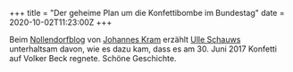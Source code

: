 +++
title = "Der geheime Plan um die Konfettibombe im Bundestag"
date = 2020-10-02T11:23:00Z
+++

Beim [Nollendorfblog](https://www.nollendorfblog.de/?p=12147) von [Johannes Kram](https://de.wikipedia.org/wiki/Johannes_Kram) erzählt [Ulle Schauws](https://ulle-schauws.de) unterhaltsam davon, wie es dazu kam, dass es am 30. Juni 2017 Konfetti auf Volker Beck regnete. Schöne Geschichte.
